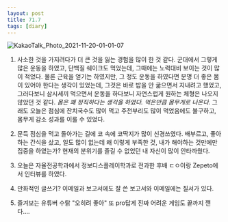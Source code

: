 ```yaml
---
layout: post
title: 71.7
tags: [diary]
---
```


![KakaoTalk_Photo_2021-11-20-01-01-07](https://user-images.githubusercontent.com/50545088/143053244-f6a56aac-c3bc-4567-95ab-1116ca3fcb59.jpeg)


1. 사소한 것을 가지려다가 더 큰 것을 잃는 경험을 많이 한 것 같다. 군대에서 그렇게 많은 운동을 하였고, 단백질 쉐이크도 먹었는데, 그때에는 노력대비 보이는 것이 많이 적었다. 물론 근육을 얻기는 하였지만, 그 정도 운동을 하였다면 분명 더 좋은 몸이 있어야 한다는 생각이 있었는데, 그것은 바로 밥을 안 굶으면서 지내려고 했었고, 그러다보니 삼시세끼 먹으면서 운동을 하다보니 자연스럽게 원하는 체형은 나오지 않았던 것 같다. <em>몸은 꽤 정직하다는 생각을 하였다. 먹은만큼 몸무게로 나온다.</em> 그래도 오늘은 점심에 잔치국수도 많이 먹고 주전부리도 많이 먹었음에도 불구하고, 몸무게 감소 성과를 이룰 수 있었다.

2. 문득 점심을 먹고 돌아가는 길에 코 속에 코딱지가 많이 신경쓰였다. 배부르고, 좋아하는 간식을 샀고, 일도 많이 없는데 왜 이렇게 부족한 것, 내가 해야하는 것만에만 집중을 하였는가? 현재의 분위기를 즐길 수 없었던 내 자신이 많이 안타까웠다.

3. 오늘은 자율전공학과에서 정보디스플레이학과로 전과한 후배 ㄷㅇ이랑 Zepeto에서 인터뷰를 하였다.

4. 만화적인 글쓰기? 이메일과 보고서에도 잘 쓴 보고서와 이메일에는 질서가 있다.

5. 즐겨보는 유튜버 수탉 "오히려 좋아" 또 pro답게 진짜 어려운 게임도 끝까지 깬다....